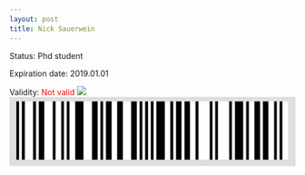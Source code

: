 ```yaml
---
layout: post
title: Nick Sauerwein
---
```


Status: Phd student

Expiration date: 2019.01.01

Validity: <font color="red"> Not valid</font> 
![](/members/img/Nick_Sauerwein.png)
![](/members/img/bar.png)
